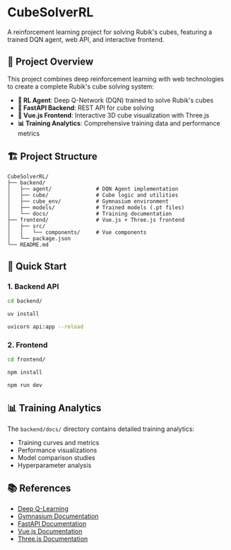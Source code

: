 # CubeSolverRL

A reinforcement learning project for solving Rubik's cubes, featuring a trained DQN agent, web API, and interactive frontend.

## 🎯 Project Overview

This project combines deep reinforcement learning with web technologies to create a complete Rubik's cube solving system:

- **🧠 RL Agent**: Deep Q-Network (DQN) trained to solve Rubik's cubes
- **🚀 FastAPI Backend**: REST API for cube solving
- **🎨 Vue.js Frontend**: Interactive 3D cube visualization with Three.js
- **📊 Training Analytics**: Comprehensive training data and performance metrics

## 🏗️ Project Structure

```
CubeSolverRL/
├── backend/
│   ├── agent/              # DQN Agent implementation
│   ├── cube/               # Cube logic and utilities
│   ├── cube_env/           # Gymnasium environment
│   ├── models/             # Trained models (.pt files)
│   └── docs/               # Training documentation
├── frontend/               # Vue.js + Three.js frontend
│   ├── src/
│   │   └── components/     # Vue components
│   └── package.json
└── README.md
```

## 🚀 Quick Start

### 1. Backend API

```bash
cd backend/

uv install

uvicorn api:app --reload
```

### 2. Frontend

```bash
cd frontend/

npm install

npm run dev
```

## 📊 Training Analytics

The `backend/docs/` directory contains detailed training analytics:

- Training curves and metrics
- Performance visualizations
- Model comparison studies
- Hyperparameter analysis

## 📚 References

- [Deep Q-Learning](https://arxiv.org/abs/1312.5602)
- [Gymnasium Documentation](https://gymnasium.farama.org/)
- [FastAPI Documentation](https://fastapi.tiangolo.com/)
- [Vue.js Documentation](https://vuejs.org/)
- [Three.js Documentation](https://threejs.org/)
